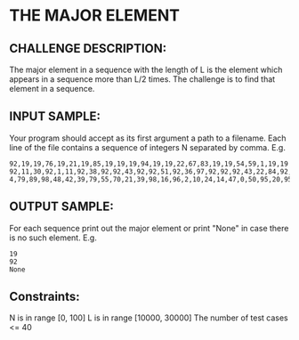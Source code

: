 THE MAJOR ELEMENT
=================

CHALLENGE DESCRIPTION:
----------------------

The major element in a sequence with the length of L is the element which appears in a sequence more than L/2 times. The challenge is to find that element in a sequence.

INPUT SAMPLE:
-------------

Your program should accept as its first argument a path to a filename. Each line of the file contains a sequence of integers N separated by comma. E.g.

	92,19,19,76,19,21,19,85,19,19,19,94,19,19,22,67,83,19,19,54,59,1,19,19
	92,11,30,92,1,11,92,38,92,92,43,92,92,51,92,36,97,92,92,92,43,22,84,92,92
	4,79,89,98,48,42,39,79,55,70,21,39,98,16,96,2,10,24,14,47,0,50,95,20,95,48,50,12,42

OUTPUT SAMPLE:
--------------

For each sequence print out the major element or print "None" in case there is no such element. E.g.

	19
	92
	None

Constraints:
------------

N is in range [0, 100] 
L is in range [10000, 30000] 
The number of test cases <= 40